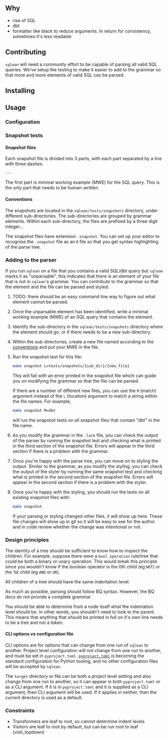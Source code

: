 ## Why

* rise of SQL
* dbt
* formatter like black to reduce arguments. In return for consistency, sometimes
  it's less readable


## Contributing

`sqlean` will need a community effort to be capable of parsing all valid SQL
queries. We've setup the testing to make it easier to add to the grammar so that
more and more elements of valid SQL can be parsed.

## Installing

## Usage

### Configuration

### Snapshot tests


#### Snapshot files

Each snapshot file is divided into 3 parts, with each part separated by a line
with three dashes:

```text
---
```

The first part is minimal working example (MWE) for the SQL query. This is the
only part that needs to be human-written.

#### Conventions

The snapshots are located in the `sqlean/tests/snapshots` directory, under
different sub-directories. The sub-directories are grouped by grammar elements.
Within each sub-directory, the files are prefixed by a three digit integer...

The snapshot files have extension `.snapshot`. You can set up your editor to
recognise the `.snapshot` file as an `R` file so that you get syntax
highlighting of the parse tree.

### Adding to the parser

If you run `sqlean` on a file that you contains a valid SQL/dbt query but
`sqlean` marks it as "unparsable", this indicates that there is an element of
your file that is not in `sqlean`'s grammar. You can contribute to the grammar
so that the element and the file can be parsed and styled.

1. TODO: there should be an easy command line way to figure out what element
   cannot be parsed.
1. Once the unparsable element has been identified, write a minimal working
   example (MWE) of an SQL query that contains the element.
1. Identify the sub-directory in the `sqlean/tests/snapshots` directory where
   the element should go, or if there needs to be a new sub-directory.
1. Within the sub-directories, create a new file named according to the
   [conventions](#conventions) and put your MWE in the file.
1. Run the snapshot test for this file:

   ```bash
   make snapshot L=tests/snapshots/{sub_dir}/{new_file}
   ```

   This will fail with an error printed in the snapshot file which can guide
   you on modifying the grammar so that the file can be parsed.

   If there are a number of different new files, you can use the `M` (match)
   argument instead of the `L` (location) argument to match a string within the
   file names. For example,

   ```bash
   make snapshot M=dbt
   ```

    will run the snapshot tests on all snapshot files that contain "dbt" in the
    file name.
1. As you modify the grammar in the `.lark` file, you can check the output of
   the parser by running the snapshot test and checking what is printed in the
   third section of the snapshot file. Errors will appear in the third section
   if there is a problem with the grammar.
1. Once you're happy with the parse tree, you can move on to styling the output.
   Similar to the grammar, as you modify the styling, you can check the output
   of the styler by running the same snapshot test and checking what is printed
   in the second section of the snapshot file. Errors will appear in the second
   section if there is a problem with the styler.
1. Once you're happy with the styling, you should run the tests on all existing
   snapshot files with:

   ```bash
   make snapshot
   ```

   If your parsing or styling changed other files, it will show up here. These
   file changes will show up in git so it will be easy to see for the author
   and in code review whether the change was intentional or not.




### Design principles

The identity of a tree should be sufficient to know how to inspect the children.
For example, suppose there were a `bool_operation` rule/tree that could be both
a binary or unary operation. This would break this principle since you wouldn't
know if the boolean operator is the 0th child (eg `NOT`) or the 1st child (eg
`AND` or `OR`).

All children of a tree should have the same indentation level.

As much as possible, parsing should follow BQ syntax. However, the BQ docs do
not provide a complete grammar.

You should be able to determine from a node itself what the indentation level
should be. In other words, you shouldn't need to look to the parent. This means
that anything that should be printed in full on it's own line needs to be a tree
and not a token.

#### CLI options vs configuration file

CLI options are for options that can change from one run of `sqlean` to another.
Project level configuration will not change from one run to another, and must be
set in `pyproject.toml`.
[`pyproject.toml`](https://snarky.ca/what-the-heck-is-pyproject-toml/) is
becoming the standard configuration for Python tooling, and no other
configuration files will be accepted by `sqlean`.

The `target` directory or file can be both a project level setting and also change
from one run to another, so it can appear in both `pyproject.toml` or as a CLI
argument. If it is in `pyproject.toml` and it is supplied as a CLI argument, then
CLI argument will be used. If it applies in neither, then the current directory
is used as a default.

### Constraints

* Transformers are leaf to root, so cannot determine indent levels
* Visitors are leaf to root by default, but can be run root to leaf (visit_topdown)
